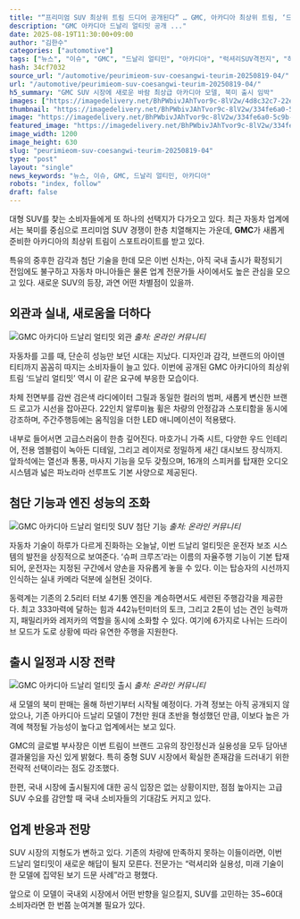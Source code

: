 ```yaml
---
title: "“프리미엄 SUV 최상위 트림 드디어 공개된다” … GMC, 아카디아 최상위 트림, ‘드날리 얼티밋’ 공개"
description: "GMC 아카디아 드날리 얼티밋 공개 ..."
date: 2025-08-19T11:30:00+09:00
author: "김한수"
categories: ["automotive"]
tags: ["뉴스", "이슈", "GMC", "드날리 얼티민", "아카디아", "럭셔리SUV격전지", "하이엔드운전자경험"]
hash: 34cf7032
source_url: "/automotive/peurimieom-suv-coesangwi-teurim-20250819-04/"
url: "/automotive/peurimieom-suv-coesangwi-teurim-20250819-04/"
h5_summary: "GMC SUV 시장에 새로운 바람 최상급 아카디아 모델, 북미 출시 임박"
images: ["https://imagedelivery.net/BhPWbivJAhTvor9c-8lV2w/4d8c32c7-22eb-4380-0192-5b6321e2ba00/public", "https://imagedelivery.net/BhPWbivJAhTvor9c-8lV2w/16a5a4c5-e3a2-407c-120d-c5fee171f800/public", "https://imagedelivery.net/BhPWbivJAhTvor9c-8lV2w/4897fa18-4451-44d9-7da7-8a723c032800/public", "https://imagedelivery.net/BhPWbivJAhTvor9c-8lV2w/334fe6a0-5c9b-4b3b-52ba-d22a34296c00/public"]
thumbnail: "https://imagedelivery.net/BhPWbivJAhTvor9c-8lV2w/334fe6a0-5c9b-4b3b-52ba-d22a34296c00/public"
image: "https://imagedelivery.net/BhPWbivJAhTvor9c-8lV2w/334fe6a0-5c9b-4b3b-52ba-d22a34296c00/public"
featured_image: "https://imagedelivery.net/BhPWbivJAhTvor9c-8lV2w/334fe6a0-5c9b-4b3b-52ba-d22a34296c00/public"
image_width: 1200
image_height: 630
slug: "peurimieom-suv-coesangwi-teurim-20250819-04"
type: "post"
layout: "single"
news_keywords: "뉴스, 이슈, GMC, 드날리 얼티민, 아카디아"
robots: "index, follow"
draft: false
---
```


대형 SUV를 찾는 소비자들에게 또 하나의 선택지가 다가오고 있다. 최근 자동차 업계에서는 북미를 중심으로 프리미엄 SUV 경쟁이 한층 치열해지는 가운데, **GMC**가 새롭게 준비한 아카디아의 최상위 트림이 스포트라이트를 받고 있다.

특유의 중후한 감각과 첨단 기술을 한데 모은 이번 신차는, 아직 국내 출시가 확정되기 전임에도 불구하고 자동차 마니아들은 물론 업계 전문가들 사이에서도 높은 관심을 모으고 있다. 새로운 SUV의 등장, 과연 어떤 차별점이 있을까.

## 외관과 실내, 새로움을 더하다

![GMC 아카디아 드날리 얼티밋 외관](https://imagedelivery.net/BhPWbivJAhTvor9c-8lV2w/4897fa18-4451-44d9-7da7-8a723c032800/public)
*출처: 온라인 커뮤니티*


자동차를 고를 때, 단순히 성능만 보던 시대는 지났다. 디자인과 감각, 브랜드의 아이덴티티까지 꼼꼼히 따지는 소비자들이 늘고 있다. 이번에 공개된 GMC 아카디아의 최상위 트림 ‘드날리 얼티밋’ 역시 이 같은 요구에 부응한 모습이다.

차체 전면부를 감싼 검은색 라디에이터 그릴과 동일한 컬러의 범퍼, 새롭게 변신한 브랜드 로고가 시선을 잡아끈다. 22인치 알루미늄 휠은 차량의 안정감과 스포티함을 동시에 강조하며, 주간주행등에는 움직임을 더한 LED 애니메이션이 적용됐다.

내부로 들어서면 고급스러움이 한층 깊어진다. 마호가니 가죽 시트, 다양한 우드 인테리어, 전용 엠블럼이 녹아든 디테일, 그리고 레이저로 정밀하게 새긴 대시보드 장식까지. 앞좌석에는 열선과 통풍, 마사지 기능을 모두 갖췄으며, 16개의 스피커를 탑재한 오디오 시스템과 넓은 파노라마 선루프도 기본 사양으로 제공된다.

## 첨단 기능과 엔진 성능의 조화

![GMC 아카디아 드날리 얼티밋 SUV 첨단 기능](https://imagedelivery.net/BhPWbivJAhTvor9c-8lV2w/4d8c32c7-22eb-4380-0192-5b6321e2ba00/public)
*출처: 온라인 커뮤니티*


자동차 기술이 하루가 다르게 진화하는 오늘날, 이번 드날리 얼티밋은 운전자 보조 시스템의 발전을 상징적으로 보여준다. ‘슈퍼 크루즈’라는 이름의 자율주행 기능이 기본 탑재되어, 운전자는 지정된 구간에서 양손을 자유롭게 놓을 수 있다. 이는 탑승자의 시선까지 인식하는 실내 카메라 덕분에 실현된 것이다.

동력계는 기존의 2.5리터 터보 4기통 엔진을 계승하면서도 세련된 주행감각을 제공한다. 최고 333마력에 달하는 힘과 442뉴턴미터의 토크, 그리고 2톤이 넘는 견인 능력까지, 패밀리카와 레저카의 역할을 동시에 소화할 수 있다. 여기에 6가지로 나뉘는 드라이브 모드가 도로 상황에 따라 유연한 주행을 지원한다.

## 출시 일정과 시장 전략

![GMC 아카디아 드날리 얼티밋 출시](https://imagedelivery.net/BhPWbivJAhTvor9c-8lV2w/16a5a4c5-e3a2-407c-120d-c5fee171f800/public)
*출처: 온라인 커뮤니티*


새 모델의 북미 판매는 올해 하반기부터 시작될 예정이다. 가격 정보는 아직 공개되지 않았으나, 기존 아카디아 드날리 모델이 7천만 원대 초반을 형성했던 만큼, 이보다 높은 가격에 책정될 가능성이 높다고 업계에서는 보고 있다.

GMC의 글로벌 부사장은 이번 트림이 브랜드 고유의 장인정신과 실용성을 모두 담아낸 결과물임을 자신 있게 밝혔다. 특히 중형 SUV 시장에서 확실한 존재감을 드러내기 위한 전략적 선택이라는 점도 강조했다.

한편, 국내 시장에 출시될지에 대한 공식 입장은 없는 상황이지만, 점점 높아지는 고급 SUV 수요를 감안할 때 국내 소비자들의 기대감도 커지고 있다.

## 업계 반응과 전망

SUV 시장의 지형도가 변하고 있다. 기존의 차량에 만족하지 못하는 이들이라면, 이번 드날리 얼티밋이 새로운 해답이 될지 모른다. 전문가는 “럭셔리와 실용성, 미래 기술이 한 모델에 집약된 보기 드문 사례”라고 평했다.

앞으로 이 모델이 국내외 시장에서 어떤 반향을 일으킬지, SUV를 고민하는 35~60대 소비자라면 한 번쯤 눈여겨볼 필요가 있다.
